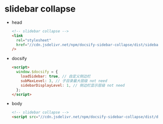 # slidebar collapse

- head

  ```html
  <!-- slidebar collapse -->
  <link
    rel="stylesheet"
    href="//cdn.jsdelivr.net/npm/docsify-sidebar-collapse/dist/sidebar.min.css"
  />
  ```

- docsify

  ```html
  <script>
    window.$docsify = {
      loadSidebar: true, // 自定义侧边栏
      subMaxLevel: 3, // 子目录最大层级 not need
      sidebarDisplayLevel: 1, // 侧边栏显示层级 not need
    };
  </script>
  ```

- body

  ```html
  <!-- slidebar collapse -->
  <script src="//cdn.jsdelivr.net/npm/docsify-sidebar-collapse/dist/docsify-sidebar-collapse.min.js"></script>
  ```
